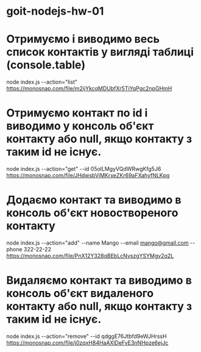 # goit-nodejs-hw-01
# Отримуємо і виводимо весь список контактів у вигляді таблиці (console.table)
node index.js --action="list" 
https://monosnap.com/file/m2ijYkcqMDUbfXr5TiYqPgc2npGHmH

# Отримуємо контакт по id і виводимо у консоль об'єкт контакту або null, якщо контакту з таким id не існує.
node index.js --action="get" --id 05olLMgyVQdWRwgKfg5J6 
https://monosnap.com/file/JHdwsbVjMKrxeZKr69aFXahyfNLKpg

# Додаємо контакт та виводимо в консоль об'єкт новоствореного контакту
node index.js --action="add" --name Mango --email mango@gmail.com --phone 322-22-22
https://monosnap.com/file/PnX12Y328qBEbLcNvszgYSYMgv2q2L

# Видаляємо контакт та виводимо в консоль об'єкт видаленого контакту або null, якщо контакту з таким id не існує.
node index.js --action="remove" --id qdggE76Jtbfd9eWJHrssH
https://monosnap.com/file/j0zqxH84HaAXlDeFvE3nNHpze6ejJc
